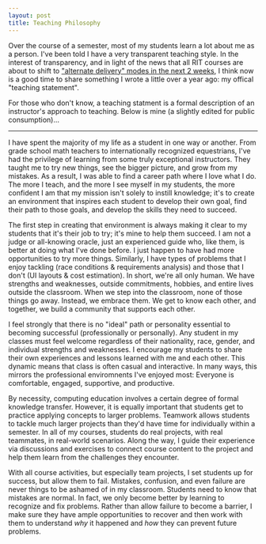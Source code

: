 ```yaml
---
layout: post
title: Teaching Philosophy
---
```


Over the course of a semester, most of my students learn a lot about me as a person. I've been told I have a very transparent teaching style. In the interest of transparency, and in light of the news that all RIT courses are about to shift to ["alternate delivery" modes in the next 2 weeks](https://www.rit.edu/news/statement-rit-president-munson-spring-break-extended-courses-resume-march-23-through), I think now is a good time to share something I wrote a little over a year ago: my offical "teaching statement".

For those who don't know, a teaching statment is a formal description of an instructor's approach to teaching. Below is mine (a slightly edited for public consumption)...

***

I have spent the majority of my life as a student in one way or another. From grade school math teachers to internationally recognized equestrians, I've had the privilege of learning from some truly exceptional instructors.  They taught me to try new things, see the bigger picture, and grow from my mistakes. As a result, I was able to find a career path where I love what I do. The more I teach, and the more I see myself in my students, the more confident I am that my mission isn't solely to instill knowledge; it's to create an environment that inspires each student to develop their own goal, find their path to those goals, and develop the skills they need to succeed.

The first step in creating that environment is always making it clear to my students that it's their job to try; it's mine to help them succeed. I  am not a judge or all-knowing oracle, just an experienced guide who, like them, is better at doing what I've done before. I just happen to have had more opportunities to try more things. Similarly, I have types of problems that I enjoy tackling (race conditions & requirements analysis) and those that I don't (UI layouts & cost estimation). In short, we're all only human. We have strengths and weaknesses, outside commitments, hobbies, and entire lives outside the classroom. When we step into the classroom, none of those things go away. Instead, we embrace them. We get to know each other, and together, we build a community that supports each other.

I feel strongly that there is no "ideal" path or personality essential to becoming successful (professionally or personally). Any student in my classes must feel welcome regardless of their nationality, race, gender, and individual strengths and weaknesses. I encourage my students to share their own experiences and lessons learned with me and each other. This dynamic means that class is often casual and interactive. In many ways, this mirrors the professional enviromnents I've enjoyed most: Everyone is comfortable, engaged, supportive, and productive.

By necessity, computing education involves a certain degree of formal knowledge transfer. However, it is equally important that students get to practice applying concepts to larger problems. Teamwork allows students to tackle much larger projects than they'd have time for individually within a semester. In all of my courses, students do real projects, with real teammates, in real-world scenarios. Along the way, I guide their experience via discussions and exercises to connect course content to the project and help them learn from the challenges they encounter.

With all course activities, but especially team projects, I set students up for success, but allow them to fail. Mistakes, confusion, and even failure are never things to be ashamed of in my classroom. Students need to know that mistakes are normal. In fact, we only become better by learning to recognize and fix problems. Rather than allow failure to become a barrier, I make sure they have ample opportunities to recover and then work with them to understand *why* it happened and *how* they can prevent future problems.

